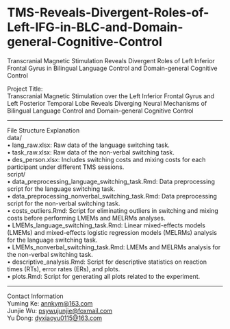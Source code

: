 # TMS-Reveals-Divergent-Roles-of-Left-IFG-in-BLC-and-Domain-general-Cognitive-Control
Transcranial Magnetic Stimulation Reveals Divergent Roles of Left Inferior Frontal Gyrus in Bilingual Language Control and Domain-general Cognitive Control

Project Title:  
Transcranial Magnetic Stimulation over the Left Inferior Frontal Gyrus and Left Posterior Temporal Lobe Reveals Diverging Neural Mechanisms of Bilingual Language Control and Domain-general Cognitive Control  
________________________________________
File Structure Explanation  
data/  
•	lang_raw.xlsx: Raw data of the language switching task.  
•	task_raw.xlsx: Raw data of the non-verbal switching task.  
•	des_person.xlsx: Includes switching costs and mixing costs for each participant under different TMS sessions.  
script/  
•	data_preprocessing_language_switching_task.Rmd: Data preprocessing script for the language switching task.  
•	data_preprocessing_nonverbal_switching_task.Rmd: Data preprocessing script for the non-verbal switching task.  
•	costs_outliers.Rmd: Script for eliminating outliers in switching and mixing costs before performing LMEMs and MELRMs analyses.  
•	LMEMs_language_switching_task.Rmd: Linear mixed-effects models (LMEMs) and mixed-effects logistic regression models (MELRMs) analysis for the language switching task.  
•	LMEMs_nonverbal_switching_task.Rmd: LMEMs and MELRMs analysis for the non-verbal switching task.  
•	descriptive_analysis.Rmd: Script for descriptive statistics on reaction times (RTs), error rates (ERs), and plots.  
•	plots.Rmd: Script for generating all plots related to the experiment.  
________________________________________ 
Contact Information  
Yuming Ke: annkym@163.com  
Junjie Wu: psywujunjie@foxmail.com  
Yu Dong: dyxiaoyu0115@163.com  

